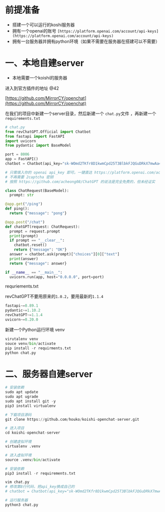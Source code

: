 # 前提准备

- 搭建一个可以运行的koshi服务器
- 拥有一个openai的账号 `[https://platform.openai.com/account/api-keys](https://platform.openai.com/account/api-keys)`
- 拥有一台服务器并拥有python环境（如果不需要在服务器在搭建可以不需要）

# 一、本地自建server

- 本地需要一个koishi的服务器

进入到官方插件的地址 @42

[https://github.com/MirrorCY/openchat](https://github.com/MirrorCY/openchat)

在我们的项目中新建一个server目录，然后新建一个 `chat.py`文件 ，再新建一个 `requirements.txt`

```python
# chat.py
from revChatGPT.Official import Chatbot
from fastapi import FastAPI
import uvicorn
from pydantic import BaseModel

port = 8006
app = FastAPI()
chatbot = Chatbot(api_key="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")

# 只需填入你的 openai api_key 即可。一键直达 https://platform.openai.com/account/api-keys
# 不再需要 2captcha 密钥
# 按照 https://github.com/acheong08/ChatGPT 的说法是完全免费的，但未经证实

class ChatRequest(BaseModel):
  prompt: str

@app.get("/ping")
def ping():
  return {"message": "pong"}

@app.post("/chat")
def chatGPT(request: ChatRequest):
  prompt = request.prompt
  print(prompt)
  if prompt == "__clear__":
    chatbot.reset()
    return {"message": "OK"}
  answer = chatbot.ask(prompt)["choices"][0]["text"]
  print(answer)
  return {"message": answer}

if __name__ == "__main__":
  uvicorn.run(app, host="0.0.0.0", port=port)
```

requriements.txt

revChatGPT不要用原来的`1.0.2`，要用最新的`1.1.4`

```python
fastapi~=0.89.1
pydantic~=1.10.2
revChatGPT~=1.1.4
uvicorn~=0.20.0
```

新建一个Python运行环境 venv

```python
virutalenv venv
souce venv/bin/activate
pip install -r requirments.txt
python chat.py
```


# 二、服务器自建server


```python
# 安装依赖
sudo apt update 
sudo apt ugrade 
sudo apt install git -y
pip3 install virtualenv

# 下载项目源码
git clone https://github.com/houko/koishi-openchat-server.git

# 进入项目
cd koishi-openchat-server

# 创建虚拟环境
virtualenv .venv

# 进入虚拟环境
source .venv/bin/activate

# 安装依赖
pip3 install -r requirements.txt

vim chat.py
# 修改第8行代码，把api_key换成自己的
# chatbot = Chatbot(api_key="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")

# 运行服务器
python3 chat.py

```

